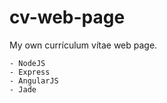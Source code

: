# cv-web-page
My own currículum vítae web page.

    - NodeJS
    - Express
    - AngularJS
    - Jade

